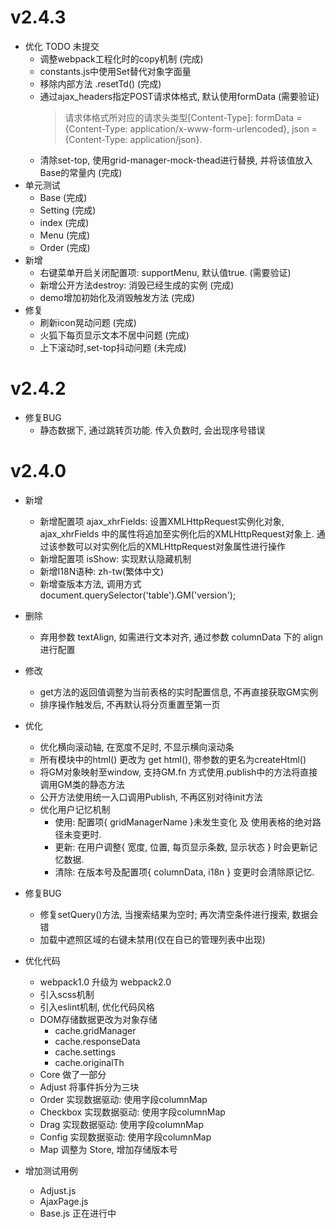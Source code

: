 # v2.4.3
- 优化
TODO 未提交
	- 调整webpack工程化时的copy机制 (完成)
	- constants.js中使用Set替代对象字面量
	- 移除内部方法 .resetTd() (完成)
	- 通过ajax_headers指定POST请求体格式, 默认使用formData (需要验证)
		> 请求体格式所对应的请求头类型[Content-Type]: 
		formData = {Content-Type: application/x-www-form-urlencoded}, json = {Content-Type: application/json}. 
	- 清除set-top, 使用grid-manager-mock-thead进行替换, 并将该值放入Base的常量内 (完成)
- 单元测试
	- Base (完成)
	- Setting (完成)
	- index (完成)
	- Menu (完成)
	- Order (完成)
- 新增
	- 右键菜单开启关闭配置项: supportMenu, 默认值true. (需要验证)
	- 新增公开方法destroy: 消毁已经生成的实例 (完成)
	- demo增加初始化及消毁触发方法 (完成)
- 修复	
	- 刷新icon晃动问题 (完成)
	- 火狐下每页显示文本不居中问题 (完成)
	- 上下滚动时,set-top抖动问题 (未完成)
	
# v2.4.2
- 修复BUG
	- 静态数据下, 通过跳转页功能. 传入负数时, 会出现序号错误
	
# v2.4.0
- 新增
    - 新增配置项 ajax_xhrFields: 设置XMLHttpRequest实例化对象, ajax_xhrFields 中的属性将追加至实例化后的XMLHttpRequest对象上.
                                通过该参数可以对实例化后的XMLHttpRequest对象属性进行操作
	- 新增配置项 isShow: 实现默认隐藏机制
	- 新增I18N语种: zh-tw(繁体中文)
	- 新增查版本方法, 调用方式 document.querySelector('table').GM('version');
    
- 删除
    - 弃用参数 textAlign, 如需进行文本对齐, 通过参数 columnData 下的 align进行配置
    
- 修改    
	- get方法的返回值调整为当前表格的实时配置信息, 不再直接获取GM实例
	- 排序操作触发后, 不再默认将分页重置至第一页
	
- 优化
	- 优化横向滚动轴, 在宽度不足时, 不显示横向滚动条
	- 所有模块中的html() 更改为 get html(), 带参数的更名为createHtml()
	- 将GM对象映射至window, 支持GM.fn 方式使用.publish中的方法将直接调用GM类的静态方法
	- 公开方法使用统一入口调用Publish, 不再区别对待init方法
	- 优化用户记忆机制
		- 使用: 配置项{ gridManagerName }未发生变化 及 使用表格的绝对路径未变更时.
		- 更新: 在用户调整{ 宽度, 位置, 每页显示条数, 显示状态 } 时会更新记忆数据.
		- 清除: 在版本号及配置项{ columnData, i18n } 变更时会清除原记忆.
	
- 修复BUG
    - 修复setQuery()方法, 当搜索结果为空时; 再次清空条件进行搜索, 数据会错
    - 加载中遮照区域的右键未禁用(仅在自已的管理列表中出现)

- 优化代码
	- webpack1.0 升级为 webpack2.0
	- 引入scss机制
	- 引入eslint机制, 优化代码风格
	- DOM存储数据更改为对象存储
		- cache.gridManager
		- cache.responseData
		- cache.settings
		- cache.originalTh
	- Core 做了一部分
	- Adjust 将事件拆分为三块
	- Order 实现数据驱动: 使用字段columnMap
	- Checkbox 实现数据驱动: 使用字段columnMap
    - Drag 实现数据驱动: 使用字段columnMap
    - Config 实现数据驱动: 使用字段columnMap
	- Map 调整为 Store, 增加存储版本号
   
- 增加测试用例
    - Adjust.js
    - AjaxPage.js
    - Base.js 正在进行中
